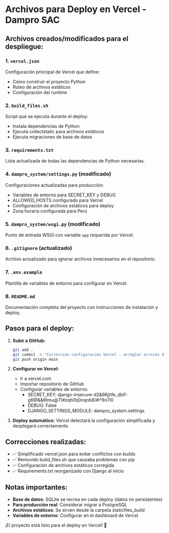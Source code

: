 # Archivos para Deploy en Vercel - Dampro SAC

## Archivos creados/modificados para el despliegue:

### 1. `vercel.json`
Configuración principal de Vercel que define:
- Cómo construir el proyecto Python
- Ruteo de archivos estáticos
- Configuración del runtime

### 2. `build_files.sh`
Script que se ejecuta durante el deploy:
- Instala dependencias de Python
- Ejecuta collectstatic para archivos estáticos
- Ejecuta migraciones de base de datos

### 3. `requirements.txt`
Lista actualizada de todas las dependencias de Python necesarias.

### 4. `dampro_system/settings.py` (modificado)
Configuraciones actualizadas para producción:
- Variables de entorno para SECRET_KEY y DEBUG
- ALLOWED_HOSTS configurado para Vercel
- Configuración de archivos estáticos para deploy
- Zona horaria configurada para Perú

### 5. `dampro_system/wsgi.py` (modificado)
Punto de entrada WSGI con variable `app` requerida por Vercel.

### 6. `.gitignore` (actualizado)
Archivo actualizado para ignorar archivos innecesarios en el repositorio.

### 7. `.env.example`
Plantilla de variables de entorno para configurar en Vercel.

### 8. `README.md`
Documentación completa del proyecto con instrucciones de instalación y deploy.

## Pasos para el deploy:

1. **Subir a GitHub:**
   ```bash
   git add .
   git commit -m "Corrección configuración Vercel - arreglar errores de build"
   git push origin main
   ```

2. **Configurar en Vercel:**
   - Ir a vercel.com
   - Importar repositorio de GitHub
   - Configurar variables de entorno:
     - SECRET_KEY: django-insecure-d2&96j)tfe_dbif-g6@&&6tmu@7)#zqh0tj0nqnb8)#i^6n7i0
     - DEBUG: False
     - DJANGO_SETTINGS_MODULE: dampro_system.settings

3. **Deploy automático:**
   Vercel detectará la configuración simplificada y desplegará correctamente.

## Correcciones realizadas:

- ✅ Simplificado vercel.json para evitar conflictos con builds
- ✅ Removido build_files.sh que causaba problemas con pip
- ✅ Configuración de archivos estáticos corregida
- ✅ Requirements.txt reorganizado con Django al inicio

## Notas importantes:

- **Base de datos**: SQLite se recrea en cada deploy (datos no persistentes)
- **Para producción real**: Considerar migrar a PostgreSQL
- **Archivos estáticos**: Se sirven desde la carpeta staticfiles_build
- **Variables de entorno**: Configurar en el dashboard de Vercel

¡El proyecto está listo para el deploy en Vercel! 🚀
